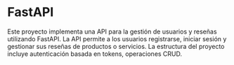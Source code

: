 # FastAPI
Este proyecto implementa una API para la gestión de usuarios y reseñas utilizando FastAPI. La API permite a los usuarios registrarse, iniciar sesión y gestionar sus reseñas de productos o servicios. La estructura del proyecto incluye autenticación basada en tokens, operaciones CRUD.
